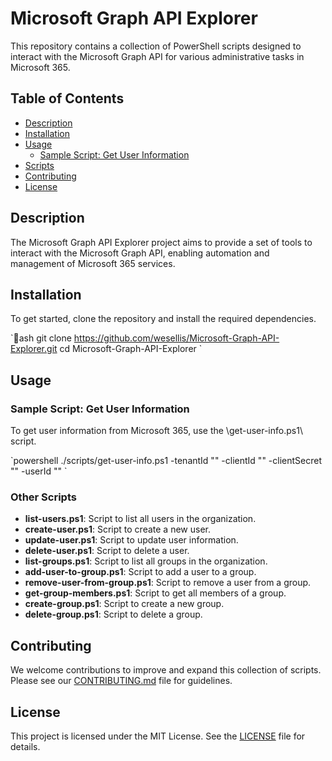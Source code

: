 # Microsoft Graph API Explorer

This repository contains a collection of PowerShell scripts designed to interact with the Microsoft Graph API for various administrative tasks in Microsoft 365.

## Table of Contents

- [Description](#description)
- [Installation](#installation)
- [Usage](#usage)
  - [Sample Script: Get User Information](#sample-script-get-user-information)
- [Scripts](#scripts)
- [Contributing](#contributing)
- [License](#license)

## Description

The Microsoft Graph API Explorer project aims to provide a set of tools to interact with the Microsoft Graph API, enabling automation and management of Microsoft 365 services.

## Installation

To get started, clone the repository and install the required dependencies.

\`ash
git clone https://github.com/wesellis/Microsoft-Graph-API-Explorer.git
cd Microsoft-Graph-API-Explorer
\`

## Usage

### Sample Script: Get User Information

To get user information from Microsoft 365, use the \get-user-info.ps1\ script.

\`powershell
./scripts/get-user-info.ps1 -tenantId "<Tenant-ID>" -clientId "<Client-ID>" -clientSecret "<Client-Secret>" -userId "<User-ID>"
\`

### Other Scripts

- **list-users.ps1**: Script to list all users in the organization.
- **create-user.ps1**: Script to create a new user.
- **update-user.ps1**: Script to update user information.
- **delete-user.ps1**: Script to delete a user.
- **list-groups.ps1**: Script to list all groups in the organization.
- **add-user-to-group.ps1**: Script to add a user to a group.
- **remove-user-from-group.ps1**: Script to remove a user from a group.
- **get-group-members.ps1**: Script to get all members of a group.
- **create-group.ps1**: Script to create a new group.
- **delete-group.ps1**: Script to delete a group.

## Contributing

We welcome contributions to improve and expand this collection of scripts. Please see our [CONTRIBUTING.md](CONTRIBUTING.md) file for guidelines.

## License

This project is licensed under the MIT License. See the [LICENSE](LICENSE) file for details.
